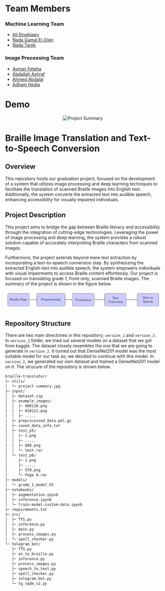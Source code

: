 # Team Members  
### Machine Learning Team
  - [Ali Elneklawy](https://github.com/AliElneklawy)
  - [Nada Gamal El-Dien](https://github.com/nadagamaall22)
  - [Nada Tarek](https://github.com/NadaTarek54)
### Image Processing Team
  - [Ayman Feteha](https://github.com/Ayman-Feteha)
  - [Abdallah Ashraf](https://github.com/3bdallahai)
  - [Ahmed Abdalal](https://github.com/Asyody)
  - [Adham Hedia](https://github.com/Adham-M0)

# Demo


<p align="center">
  <img src="https://github.com/AliElneklawy/braille-translator/blob/main/utils/demo.gif" alt="Project Summary" />
</p>


# Braille Image Translation and Text-to-Speech Conversion

## Overview
This repository hosts our graduation project, focused on the development of a system that utilizes image processing and deep learning techniques to facilitate the translation of scanned Braille images into English text. Additionally, the system converts the extracted text into audible speech, enhancing accessibility for visually impaired individuals.

## Project Description
This project aims to bridge the gap between Braille literacy and accessibility through the integration of cutting-edge technologies. Leveraging the power of image processing and deep learning, the system provides a robust solution capable of accurately interpreting Braille characters from scanned images.

Furthermore, the project extends beyond mere text extraction by incorporating a text-to-speech conversion step. By synthesizing the extracted English text into audible speech, the system empowers individuals with visual impairments to access Braille content effortlessly. Our project is focused on translating grade 1, front-only, scanned Braille images. The summary of the project is shown in the figure below.

<p align="center">
  <img src="https://github.com/AliElneklawy/braille-translator/blob/main/utils/project%20summary.png" alt="Project Summary" />
</p>

## Repository Structure

There are two main directories in this repository; `version_1` and `version_2`. In `version_1` folder, we tried out several models on a dataset that we got from kaggle. The dataset closely resembles the one that we are going to generate in `version_2`. It turned out that DenseNet201 model was the most suitable model for our task so, we decided to continue with this model. In `version_2`, we generated our own dataset and trained a DenseNet201 model on it. The strucure of the repository is shown below.

```
braille-translator/
├─ utils/
│  └─ project summary.jpg
├─ input/
│  ├─ dataset.zip
│  ├─ example_images/
│  │  ├─ 000110.png
│  │  ├─ 010111.png
│  │  ├─ .....
│  ├─ preprocessed_data.pkl.gz
│  ├─ saved_data_info.txt
│  ├─ test_p5/
│  │  ├─ 1.png
│  │  ├─ .....
│  │  ├─ 680.png
│  │  └─ test.rar
│  └─ test_p6/
│     ├─ 1.png
│     ├─ .....
│     ├─ 578.png
│     └─ Page 6.rar
├─ models/
│  └─ grade_1_model.h5
├─ notebooks/
│  ├─ augmentation.ipynb
│  ├─ inference.ipynb
│  └─ train-model-custom-data.ipynb
├─ requirements.txt
├─ src/
│  ├─ TTS.py
│  ├─ inference.py
│  ├─ main.py
│  ├─ process_images.py
│  └─ spell_checker.py
└─ telegram_bot/
   ├─ TTS.py
   ├─ en_to_braille.py
   ├─ inference.py
   ├─ process_images.py
   ├─ speech_to_text.py
   ├─ spell_checker.py
   ├─ telegram_bot.py
   └─ tg_tqdm_v2.py

```
